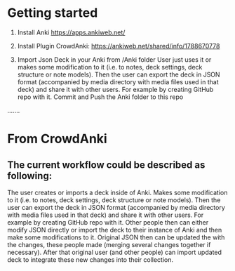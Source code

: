 # Getting started
1. Install Anki
https://apps.ankiweb.net/

2. Install Plugin
CrowdAnki: https://ankiweb.net/shared/info/1788670778

3. Import Json Deck in your Anki  from /Anki folder
User just uses it or makes some modification to it (i.e. to notes, deck settings, deck structure or note models).
Then the user can export the deck in JSON format (accompanied by media directory with media files used in that deck) and share it with other users. For example by creating GitHub repo with it.
Commit and Push the Anki folder to this repo

.......
# From CrowdAnki
## The current workflow could be described as following:
The user creates or imports a deck inside of Anki.
Makes some modification to it (i.e. to notes, deck settings, deck structure or note models).
Then the user can export the deck in JSON format (accompanied by media directory with media files used in that deck) and share it with other users. For example by creating GitHub repo with it.
Other people then can either modify JSON directly or import the deck to their instance of Anki and then make some modifications to it.
Original JSON then can be updated the with the changes, these people made (merging several changes together if necessary).
After that original user (and other people) can import updated deck to integrate these new changes into their collection.

